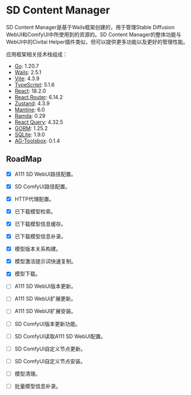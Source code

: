 # SD Content Manager

SD Content Manager是基于Wails框架创建的，用于管理Stable Diffusion WebUI和ComfyUI中所使用到的资源的。SD Content Manager的整体功能与WebUI中的Civitai Helper插件类似，但可以提供更多功能以及更好的管理性能。

应用框架相关技术栈组成：

- [Go](https://golang.google.cn/): 1.20.7
- [Wails](https://wails.io/zh-Hans/): 2.5.1
- [Vite](https://cn.vitejs.dev/): 4.3.9
- [TypeScript](https://www.typescriptlang.org/): 5.1.6
- [React](https://zh-hans.react.dev/): 18.2.0
- [React Router](https://reactrouter.com/en/main): 6.14.2
- [Zustand](https://zustand-demo.pmnd.rs/): 4.3.9
- [Mantine](https://mantine.dev/): 6.0
- [Ramda](https://ramda.cn/): 0.29
- [React Query](https://tanstack.com/query/latest): 4.32.5
- [GORM](https://gorm.io/zh_CN/): 1.25.2
- [SQLite](https://pkg.go.dev/github.com/glebarez/sqlite@v1.9.0): 1.9.0
- [AG-Toolsbox](https://git.archgrid.xyz/xt/ag_toolsbox.git): 0.1.4

## RoadMap

- [x] A111 SD WebUI路径配置。
- [x] SD ComfyUI路径配置。
- [x] HTTP代理配置。
- [x] 已下载模型检索。
- [x] 已下载模型信息缓存。
- [x] 已下载模型信息补录。
- [x] 模型版本关系构建。
- [x] 模型激活提示词快速复制。
- [x] 模型下载。
- [ ] A111 SD WebUI版本更新。
- [ ] A111 SD WebUi扩展更新。
- [ ] A111 SD WebUI扩展安装。
- [ ] SD ComfyUI版本更新功能。
- [ ] SD ComfyUI读取A111 SD WebUI配置。
- [ ] SD ComfyUI自定义节点更新。
- [ ] SD ComfyUI自定义节点安装。
- [ ] 模型清理。
- [ ] 批量模型信息补录。

